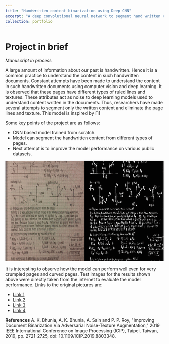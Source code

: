 ```yaml
---
title: "Handwritten content binarization using Deep CNN"
excerpt: "A deep convolutional neural network to segment hand written content from a given page<br/><img src='/images/pgNet.gif'>"
collection: portfolio
---
```


Project in brief
================

*Manuscript in process*

A large amount of information about our past is handwritten. Hence it is a common practice to understand the content in such handwritten documents.
Constant attempts have been made to understand the content in such handwritten documents using computer vision and deep learning.
It is observed that these pages have different types of ruled lines and textures. These attributes act as noise to deep learning models used to understand content written in the documents. Thus, researchers have made several attempts to segment only the written content and eliminate the page lines and texture. This model is inspired by [1]

Some key points of the project are as follows:

* CNN based model trained from scratch.
* Model can segment the handwritten content from different types of pages.
* Next attempt is to improve the model performance on various public datasets.

<p align="center">
  <img src='/images/pgNet.gif'>
</p>

It is interesting to observe how the model can perform well even for very crumpled pages and curved pages. Test images for the results shown above were directly taken from the internet to evaluate the model performance. Links to the original pictures are:

* [Link 1](https://www.google.com/url?sa=i&url=https%3A%2F%2Fwww.bbc.com%2Fnews%2Fworld-asia-india-49631186&psig=AOvVaw3ubr50bb9z0C4unEwWxXmc&ust=1606506187863000&source=images&cd=vfe&ved=0CAIQjRxqFwoTCPiHl-_8oO0CFQAAAAAdAAAAABAc)
* [Link 2](https://www.google.com/url?sa=i&url=https%3A%2F%2Fwww.nytimes.com%2F2020%2F05%2F16%2Fus%2FAP-exams-test-glitch-virus.html&psig=AOvVaw0k6l69RIknM5klw9POZiqK&ust=1606506267025000&source=images&cd=vfe&ved=0CAIQjRxqFwoTCJiD75eDoe0CFQAAAAAdAAAAABAM)
* [Link 3](https://www.google.com/url?sa=i&url=https%3A%2F%2Fwww.pinterest.ca%2Fpin%2F147281850293176668%2F&psig=AOvVaw2t2P89Fw2sKnr1nNze_QKp&ust=1606507404351000&source=images&cd=vfe&ved=0CAIQjRxqFwoTCPjt64CGoe0CFQAAAAAdAAAAABAD)
* [Link 4](https://www.google.com/url?sa=i&url=https%3A%2F%2Fwww.pinterest.com%2Fpin%2F369084131942387580%2F&psig=AOvVaw2t2P89Fw2sKnr1nNze_QKp&ust=1606507404351000&source=images&cd=vfe&ved=0CAIQjRxqFwoTCOCH44GGoe0CFQAAAAAdAAAAABAD)

**References**
A. K. Bhunia, A. K. Bhunia, A. Sain and P. P. Roy, "Improving Document Binarization Via Adversarial Noise-Texture Augmentation," 2019 IEEE International Conference on Image Processing (ICIP), Taipei, Taiwan, 2019, pp. 2721-2725, doi: 10.1109/ICIP.2019.8803348.
